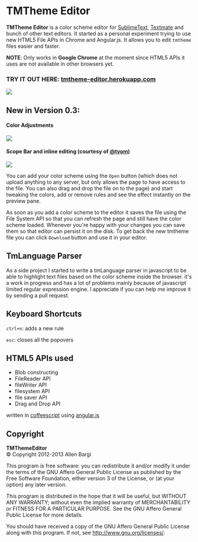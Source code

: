 # TMTheme Editor
**TMTheme Editor** is a color scheme editor for [SublimeText][1], [Textmate][2] and bunch of other text editors.
It started as a personal experiment trying to use new HTML5 File APIs in Chrome and Angular.js. It allows you to edit `tmtheme` files easier and faster. 

**NOTE**: Only works in **Google Chrome** at the moment since HTML5 APIs it uses are not available in other browsers yet.

### TRY IT OUT HERE: [tmtheme-editor.herokuapp.com](http://tmtheme-editor.herokuapp.com/)

![](http://f.cl.ly/items/030L0A0j1M0l2a360w3r/tmtheme-editor-screenshot.png)

## New in Version 0.3:

#### Color Adjustments

![](http://f.cl.ly/items/1N0z1l2H1a2e3s3r463P/Screen%20Shot%202013-07-26%20at%202.08.11%20PM.png)

#### Scope Bar and inline editing (courtesy of [@tyom](https://github.com/tyom))

![](http://f.cl.ly/items/1T0B3K0t2b0t071v1w3W/Screen%20Shot%202013-07-26%20at%202.08.44%20PM.png)


You can add your color scheme using the `Open` button (which does not upload anything to any server, but only allows the page to have access to the file. You can also drag and drop the file on to the page) and start tweaking the colors, add or remove rules and see the effect instantly on the preview pane. 

As soon as you add a color scheme to the editor it saves the file using the File System API so that you can refresh the page and still have the color scheme loaded. Whenever you're happy with your changes you can save them so that editor can persist it on the disk. To get back the new tmtheme file you can click `Download` button and use it in your editor.

## TmLanguage Parser
As a side project I started to write a tmLanguage parser in javascript to be able to highlight text files based on the color scheme inside the browser. it's a work in progress and has a lot of problems mainly because of javascript limited regular expression engine. I appreciate if you can help me improve it by sending a pull request. 

## Keyboard Shortcuts
`ctrl+n`: adds a new rule

`esc`: closes all the popovers

## HTML5 APIs used
- Blob constructing
- FileReader API
- fileWriter API
- filesystem API
- file saver API
- Drag and Drop API

written in [coffeescript](http://coffeescript.org/) using [angular.js](angularjs.org)


## Copyright
**TMThemeEditor**  
&copy; Copyright 2012-2013 Allen Bargi

This program is free software: you can redistribute it and/or modify
it under the terms of the GNU Affero General Public License as
published by the Free Software Foundation, either version 3 of the
License, or (at your option) any later version.

This program is distributed in the hope that it will be useful,
but WITHOUT ANY WARRANTY; without even the implied warranty of
MERCHANTABILITY or FITNESS FOR A PARTICULAR PURPOSE.  See the
GNU Affero General Public License for more details.

You should have received a copy of the GNU Affero General Public License
along with this program.  If not, see <http://www.gnu.org/licenses/>.

[1]: http://www.sublimetext.com/
[2]: http://macromates.com/